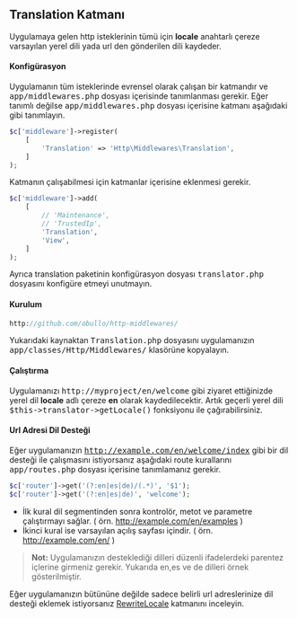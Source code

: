 
## Translation Katmanı

Uygulamaya gelen http isteklerinin tümü için <b>locale</b> anahtarlı çereze varsayılan yerel dili yada url den gönderilen dili kaydeder.

#### Konfigürasyon

Uygulamanın tüm isteklerinde evrensel olarak çalışan bir katmandır ve <kbd>app/middlewares.php</kbd> dosyası içerisinde tanımlanması gerekir. Eğer tanımlı değilse <kbd>app/middlewares.php</kbd> dosyası içerisine katmanı aşağıdaki gibi tanımlayın.

```php
$c['middleware']->register(
    [
        'Translation' => 'Http\Middlewares\Translation',
    ]
);
```

Katmanın çalışabilmesi için katmanlar içerisine eklenmesi gerekir.

```php
$c['middleware']->add(
    [
        // 'Maintenance',
        // 'TrustedIp',
        'Translation',
        'View',
    ]
);
```

Ayrıca translation paketinin konfigürasyon dosyası <kbd>translator.php</kbd> dosyasını konfigüre etmeyi unutmayın.

#### Kurulum

```php
http://github.com/obullo/http-middlewares/
```

Yukarıdaki kaynaktan <kbd>Translation.php</kbd> dosyasını uygulamanızın <kbd>app/classes/Http/Middlewares/</kbd> klasörüne kopyalayın.

#### Çalıştırma

Uygulamanızı <kbd>http://myproject/en/welcome</kbd> gibi ziyaret ettiğinizde yerel dil <b>locale</b> adlı çereze <b>en</b> olarak kaydedilecektir. Artık geçerli yerel dili <kbd>$this->translator->getLocale()</kbd> fonksiyonu ile çağırabilirsiniz.

#### Url Adresi Dil Desteği

Eğer uygulamanızın <kbd>http://example.com/en/welcome/index</kbd> gibi bir dil desteği ile çalışmasını istiyorsanız aşağıdaki route kurallarını <kbd>app/routes.php</kbd> dosyası içerisine tanımlamanız gerekir.

```php
$c['router']->get('(?:en|es|de)/(.*)', '$1');
$c['router']->get('(?:en|es|de)', 'welcome');
```

* İlk kural dil segmentinden sonra kontrolör, metot ve parametre çalıştırmayı sağlar. ( örn. http://example.com/en/examples )
* İkinci kural ise varsayılan açılış sayfası içindir. ( örn. http://example.com/en/ )

> **Not:** Uygulamanızın desteklediği dilleri düzenli ifadelerdeki parentez içlerine girmeniz gerekir. Yukarıda en,es ve de dilleri örnek gösterilmiştir.

Eğer uygulamanızın bütününe değilde sadece belirli url adreslerinize dil desteği eklemek istiyorsanız [RewriteLocale](RewriteLocale.md) katmanını inceleyin.